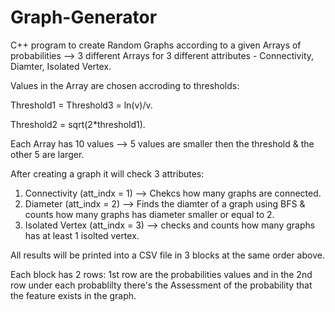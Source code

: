 # Graph-Generator
C++ program to create Random Graphs according to a given Arrays of probabilities --> 3 different Arrays for 3 different attributes - Connectivity, Diamter, Isolated Vertex.

Values in the Array are chosen accroding to thresholds:

Threshold1 = Threshold3 = ln(v)/v.

Threshold2 = sqrt(2*threshold1).

Each Array has 10 values --> 5 values are smaller then the threshold & the other 5 are larger.

After creating a graph it will check 3 attributes:
1. Connectivity (att_indx = 1) --> Chekcs how many graphs are connected.
2. Diameter (att_indx = 2) --> Finds the diamter of a graph using BFS & counts how many graphs has diameter smaller or equal to 2.
3. Isolated Vertex (att_indx = 3) --> checks and counts how many graphs has at least 1 isolted vertex.

All results will be printed into a CSV file in 3 blocks at the same order above.

Each block has 2 rows:
1st row are the probabilities values and in the 2nd row under each probablilty there's the Assessment of the probability that the feature exists in the graph.
